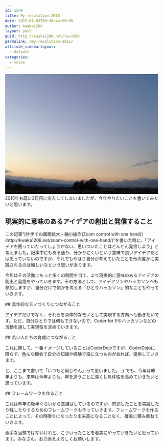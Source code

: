 ```yaml
---
id: 1509
title: My resolution 2015
date: 2015-01-03T09:38:44+00:00
author: kwaka1208
layout: post
guid: http://kwaka1208.net/?p=1509
permalink: /my-resolution-2015/
attitude_sidebarlayout:
  - default
categories:
  - voice
---
```

![2015](/assets/images/2015/01/IMG_0573.jpg)
2015年も既に3日目に突入してしまいましたが、今年やりたいことを書いてみたいと思います。

## 現実的に意味のあるアイデアの創出と発信すること
<p>
この記事"[片手での画面拡大・縮小操作(Zoom control with one hand)](http://kwaka1208.net/zoom-control-with-one-hand/)"を書いた時に、「アイデアを囲っていたってしょうがない、思いついたことはどんどん発信しよう」と考えました。記事中にもある通り、分かりにくいという意味で良いアイデアだとは思っていないのですが、それでもやはり自分が考えていたことを他の誰かに実践されるのは悔しいなという思いがあります。
</p>
<p>
今年はその活動にもっと多くの時間を当て、より現実的に意味のあるアイデアの創出と発信をやっていきます。その方法として、アイデアソンやハッカソンへも参加しますが、自分だけで何かを考える「ひとりハッカソン」的なこともやっていきます。
</p>
## 具体的なモノづくりにつながること
<p>
アイデアだけでなく、それらを具体的なモノとして実現する方向へも動きたいです。ただ、自分ひとりでは何もできないので、Coder for Xやハッカソンなどの活動を通して実現性を求めていきます。
</p>
## 若い人たちの育成につながること
<p>
これに関して、一番イメージしていることはCoderDojoですが、CoderDojoに限らず、色んな機会で自分の知識や経験で役に立つものがあれば、提供していきます。
</p>
<p>
と、ここまで書いて「いつもと同じやん」って思いました。 ;)
でも、今年は昨年よりも、来年は今年よりも、年を追うごとに深くし具体性を高めていきたいと思っています。
</p>
## フレームワークを作ること
<p>
これは昨年の後半ぐらいから意識はしているのですが、前述したことを実践したり残したりするためのフレームワークも作っていきます。フレームワークを作ることによって、その時限りになったり出来高になることなく、確実に積み重ねていきます。
</p>
<p>
派手な目標ではないけれど、こういったことを着実にやっていきたいと思っています。みなさん、お力添えよろしくお願いします。
</p>

